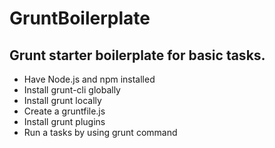 # GruntBoilerplate
## Grunt starter boilerplate for basic tasks.

* Have Node.js and npm installed
* Install grunt-cli globally
* Install grunt locally 
* Create a gruntfile.js
* Install grunt plugins
* Run a tasks by using grunt command
